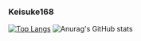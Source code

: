 ### Keisuke168
[![Top Langs](https://github-readme-stats.vercel.app/api/top-langs/?username=Keisuke168)](https://github.com/anuraghazra/github-readme-stats)
![Anurag's GitHub stats](https://github-readme-stats.vercel.app/api?username=Keisuke168&show_icons=true&theme=radical)
